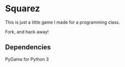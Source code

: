 Squarez
=======

This is just a little game I made for a programming class.

Fork, and hack away!

Dependencies
------------
PyGame for Python 3

